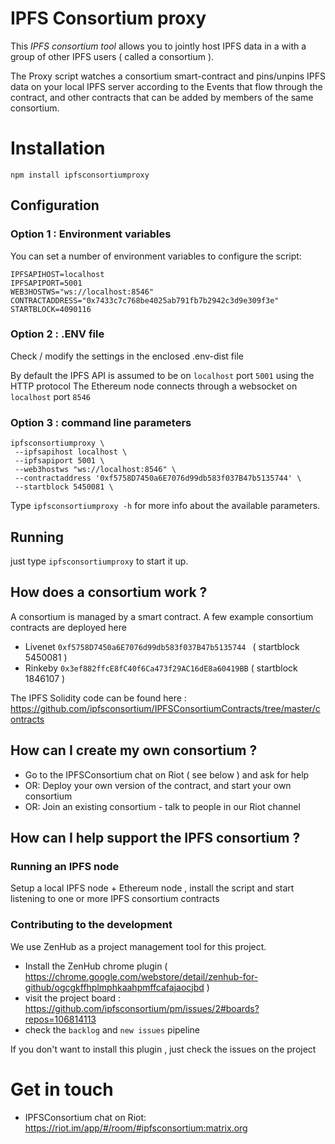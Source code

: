 # IPFS Consortium proxy

This *IPFS consortium tool* allows you to jointly host IPFS data in a with a group of other IPFS users ( called a consortium ).

The Proxy script watches a consortium smart-contract and pins/unpins IPFS data on your local
IPFS server according to the Events that flow through the contract, and other contracts that can be added by members of the same consortium.

# Installation

`npm install ipfsconsortiumproxy`

## Configuration

### Option 1 : Environment variables

You can set a number of environment variables to configure the script:

```
IPFSAPIHOST=localhost
IPFSAPIPORT=5001
WEB3HOSTWS="ws://localhost:8546"
CONTRACTADDRESS="0x7433c7c768be4025ab791fb7b2942c3d9e309f3e"
STARTBLOCK=4090116
```

### Option 2 : .ENV file

Check / modify the settings in the enclosed .env-dist file

By default the IPFS API is assumed to be on `localhost` port `5001` using the HTTP protocol
The Ethereum node connects through a websocket on `localhost` port `8546`

### Option 3 : command line parameters

```
ipfsconsortiumproxy \
 --ipfsapihost localhost \
 --ipfsapiport 5001 \
 --web3hostws "ws://localhost:8546" \
 --contractaddress '0xf5758D7450a6E7076d99db583f037B47b5135744' \
 --startblock 5450081 \
```


Type `ipfsconsortiumproxy -h` for more info about the available parameters.

## Running

just type `ipfsconsortiumproxy` to start it up.


## How does a consortium work ?

A consortium is managed by a smart contract. A few example consortium contracts are deployed here 

* Livenet `0xf5758D7450a6E7076d99db583f037B47b5135744 ` ( startblock 5450081 )
* Rinkeby `0x3ef882ffcE8fC40f6Ca473f29AC16dE8a60419BB` ( startblock 1846107 )

The IPFS Solidity code can be found here :
https://github.com/ipfsconsortium/IPFSConsortiumContracts/tree/master/contracts

## How can I create my own consortium ?

* Go to the IPFSConsortium chat on Riot ( see below ) and ask for help
* OR: Deploy your own version of the contract, and start your own consortium
* OR: Join an existing consortium - talk to people in our Riot channel

## How can I help support the IPFS consortium ?

### Running an IPFS node

Setup a local IPFS node + Ethereum node , install the script and start listening to one or more IPFS consortium contracts

### Contributing to the development

We use ZenHub as a project management tool for this project.

- Install the ZenHub chrome plugin ( https://chrome.google.com/webstore/detail/zenhub-for-github/ogcgkffhplmphkaahpmffcafajaocjbd )
- visit the project board : https://github.com/ipfsconsortium/pm/issues/2#boards?repos=106814113
- check the `backlog` and `new issues` pipeline 

If you don't want to install this plugin , just check the issues on the project 

# Get in touch

- IPFSConsortium chat on Riot: https://riot.im/app/#/room/#ipfsconsortium:matrix.org


